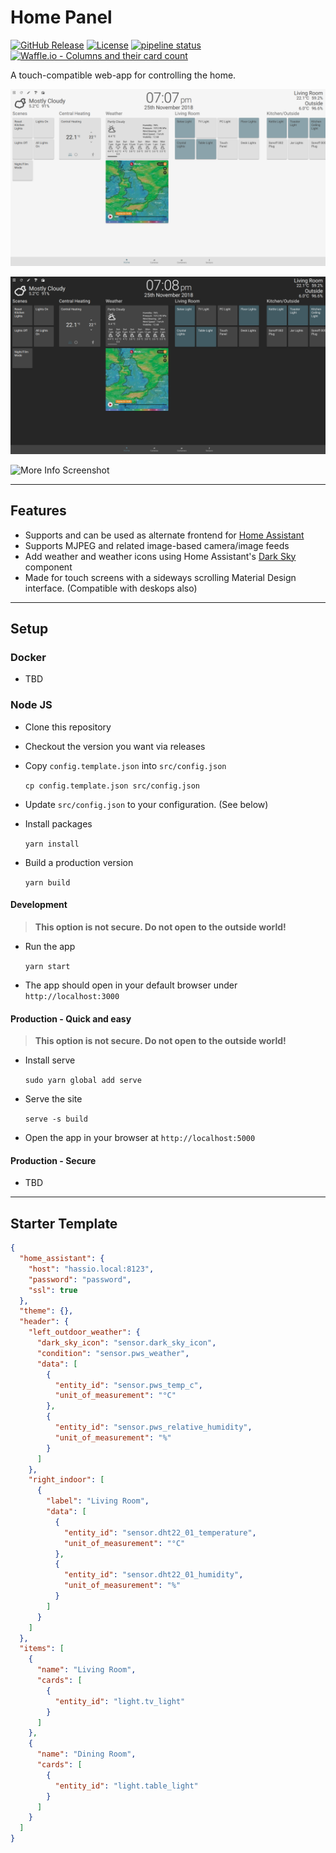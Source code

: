# Home Panel

[![GitHub Release](https://img.shields.io/github/release/timmo001/home-panel.svg)](https://github.com/timmo001/home-panel/releases)
[![License](https://img.shields.io/github/license/timmo001/home-panel.svg)](LICENSE.md)
[![pipeline status](https://gitlab.com/timmo/home-panel/badges/master/pipeline.svg)](https://gitlab.com/timmo/home-panel/commits/master)
[![Waffle.io - Columns and their card count](https://badge.waffle.io/timmo001/home-panel.svg?columns=To%20Do,On%20Hold,In%20Progress,Done)](https://waffle.io/timmo001/home-panel)

A touch-compatible web-app for controlling the home.

![Light Theme Screenshot][light-theme]

![Dark Theme Screenshot][dark-theme]

![More Info Screenshot][more-info]

---

## Features

- Supports and can be used as alternate frontend for [Home Assistant](https://www.home-assistant.io/)
- Supports MJPEG and related image-based camera/image feeds
- Add weather and weather icons using Home Assistant's
 [Dark Sky](https://www.home-assistant.io/components/weather.darksky/) component
- Made for touch screens with a sideways scrolling Material
 Design interface. (Compatible with deskops also)

---

## Setup

### Docker

- TBD

### Node JS

- Clone this repository
- Checkout the version you want via releases
- Copy `config.template.json` into `src/config.json`

  ```cp config.template.json src/config.json```

- Update `src/config.json` to your configuration. (See below)

- Install packages

  ```yarn install```

- Build a production version

  ```yarn build```

#### Development

> **This option is not secure. Do not open to the outside world!**

- Run the app

  ```yarn start```

- The app should open in your default browser under `http://localhost:3000`

#### Production - Quick and easy

> **This option is not secure. Do not open to the outside world!**

- Install serve

  ```sudo yarn global add serve```

- Serve the site

  ```serve -s build```

- Open the app in your browser at `http://localhost:5000`

#### Production - Secure

- TBD

---

## Starter Template

```json
{
  "home_assistant": {
    "host": "hassio.local:8123",
    "password": "password",
    "ssl": true
  },
  "theme": {},
  "header": {
    "left_outdoor_weather": {
      "dark_sky_icon": "sensor.dark_sky_icon",
      "condition": "sensor.pws_weather",
      "data": [
        {
          "entity_id": "sensor.pws_temp_c",
          "unit_of_measurement": "°C"
        },
        {
          "entity_id": "sensor.pws_relative_humidity",
          "unit_of_measurement": "%"
        }
      ]
    },
    "right_indoor": [
      {
        "label": "Living Room",
        "data": [
          {
            "entity_id": "sensor.dht22_01_temperature",
            "unit_of_measurement": "°C"
          },
          {
            "entity_id": "sensor.dht22_01_humidity",
            "unit_of_measurement": "%"
          }
        ]
      }
    ]
  },
  "items": [
    {
      "name": "Living Room",
      "cards": [
        {
          "entity_id": "light.tv_light"
        }
      ]
    },
    {
      "name": "Dining Room",
      "cards": [
        {
          "entity_id": "light.table_light"
        }
      ]
    }
  ]
}
```

[light-theme]: https://raw.githubusercontent.com/timmo001/home-panel/master/docs/resources/light-theme.png
[dark-theme]: https://raw.githubusercontent.com/timmo001/home-panel/master/docs/resources/dark-theme.png
[more-info]: https://raw.githubusercontent.com/timmo001/home-panel/master/docs/resources/more-info.png